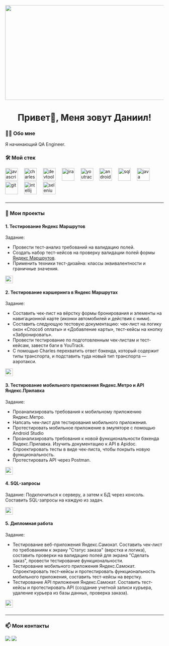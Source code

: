 <div align="center">
<img src="https://mir-s3-cdn-cf.behance.net/project_modules/fs/22b22287602523.5dbd29081561d.gif" align="center" height="300" width="600" />
</div>  
  
###

<h1 align="center">Привет👋, Меня зовут Даниил!</h1>

###

<h3 align="left">👨‍💻  Обо мне</h3>

Я начинающий QA Engineer.

###  
   
<h3 align="left">🛠 Мой стек</h3>

<div align="left">
  <img src="https://cdn.jsdelivr.net/gh/devicons/devicon@latest/icons/postman/postman-original.svg" height="40" alt="javascript logo" title="postman"/>
  <img width="12" />
  <img src="https://cdn.icon-icons.com/icons2/3053/PNG/512/charles_proxy_macos_bigsur_icon_190302.png" height="40" alt="charles" title="charles"/>
  <img width="12" />
  <img src="https://www.svgrepo.com/show/378786/chrome-devtools.svg" height="40" alt="devtools" title="devtools"/>
  <img width="12" />
  <img src="https://cdn.jsdelivr.net/gh/devicons/devicon@latest/icons/jira/jira-original.svg" height="40" alt="jira" title="jira"/>
  <img width="12" />
  <img src="https://upload.wikimedia.org/wikipedia/commons/thumb/8/8d/YouTrack_Icon.svg/1024px-YouTrack_Icon.svg.png?20200803082248"" height="40" alt="youtrack" title="youtrack"/>
  <img width="12" />
  <img src="https://cdn.jsdelivr.net/gh/devicons/devicon@latest/icons/androidstudio/androidstudio-original.svg" height="40" alt="androidstudio" title="androidstudio"/>
  <img width="12" />
  <img src="https://cdn.jsdelivr.net/gh/devicons/devicon@latest/icons/azuresqldatabase/azuresqldatabase-original.svg" height="40" alt="sql" title="sql"/>
  <img width="12" />
  <img src="https://cdn.jsdelivr.net/gh/devicons/devicon@latest/icons/java/java-original.svg" height="40" alt="java" title="java"/>
  <img width="12" />
  <img src="https://cdn.jsdelivr.net/gh/devicons/devicon@latest/icons/git/git-original.svg" height="40" alt="git" title="git"/>
  <img width="12" />
  <img src="https://cdn.jsdelivr.net/gh/devicons/devicon@latest/icons/intellij/intellij-original.svg" height="40" alt="intellij" title="intellij"/>
  <img width="12" />
  <img src="https://cdn.jsdelivr.net/gh/devicons/devicon@latest/icons/selenium/selenium-original.svg" height="40" alt="selenium" title="selenium"/>
  <img width="12" />
  
</div>

###
---------

<h3 align="left">📄 Мои проекты</h3>

###

<h4 align="left">1. Тестирование Яндекс Маршрутов</h4>

Задание: 
- Провести тест-анализ требований на валидацию полей.
- Создать набор тест-кейсов на проверку валидации полей формы [Яндекс Маршрутов](https://qa-routes.praktikum-services.ru/).
- Применить техники тест-дизайна: классы эквивалентности и граничные значения.

[<img src="https://img.shields.io/badge/Открыть%20проект-6495ED" height="24"/>](https://docs.google.com/spreadsheets/d/1m-dB5hKzCgq-Kr1X-YBX-yPMhRJmFeeMxUQZvXV9wyY/edit?gid=483862348#gid=483862348)

<h4 align="left">2. Тестирование каршеринга в Яндекс Маршрутах</h4>

Задание: 
- Составить чек-лист на вёрстку формы бронирования и элементы на навигационной карте (иконки автомобилей и действия с ними). 
- Составить следующую тестовую документацию: чек-лист на логику окон «Способ оплаты» и «Добавление карты», тест-кейсы на кнопку «Забронировать».
- Провести тестирование по подготовленным чек-листам и тест-кейсам, завести баги в YouTrack.
- С помощью Charles перехватить ответ бэкенда, который содержит типы транспорта, и подставить туда новый тип транспорта — аэротакси.

[<img src="https://img.shields.io/badge/Открыть%20проект-6495ED" height="24"/>](https://docs.google.com/spreadsheets/d/1B_Oz2SBh1sIgRhhdfP3nwHnef3puKPpI0fGVJLR5r74/edit?gid=899462569#gid=899462569)

<h4 align="left">3. Тестирование мобильного приложения Яндекс.Метро и API Яндекс.Прилавка</h4>

Задание: 
- Проанализировать требования к мобильному приложению Яндекс.Метро.
- Напсать чек-лист для тестирования мобильного приложения.
- Протестировать мобильное приложение в эмуляторе с помощью Android Studio
- Проанализировать требования к новой функциональности бэкенда Яндекс.Прилавка. Изучить документацию к API в Apidoc. 
- Спроектировать тесты в виде чек-листа, чтобы покрыть новую функциональность.
- Протестировать API через Postman.

[<img src="https://img.shields.io/badge/Открыть%20проект-6495ED" height="24"/>](https://docs.google.com/spreadsheets/d/1wb5kO4caqIhnlnozKk8rTcdo4tYri9zicaUShjuSBZA/edit?gid=857523888#gid=857523888)

<h4 align="left">4. SQL-запросы</h4>

Задание: Подключиться к серверу, а затем к БД через консоль. Составить SQL-запросы на каждую из задач.

[<img src="https://img.shields.io/badge/Открыть%20проект-6495ED" height="24"/>](https://docs.google.com/spreadsheets/d/1OyKUMFfg0zGkszx9OZ2aQTksxX_Q8sQFpy3bUrN1ZRk/edit?gid=857523888#gid=857523888)

<h4 align="left">5. Дипломная работа</h4>

Задание: 
- Тестирование веб-приложения Яндекс.Самокат.  Составить чек-лист по требованиям к экрану "Статус заказа" (верстка и логика), составить проверки на валидацию полей для экрана "Сделать заказ", провести тестирование функциональности.  
- Тестирование мобильного приложения Яндекс.Самокат. Спроектировать тест-кейсы и протестировать функциональность мобильного приложения, составить тест-кейсы на верстку.  
- Тестирование API приложения Яндекс.Самокат. Составить тест-кейсы и протестировать API (создание учетной записи курьера, удаление курьера из базы данных, проверка заказа).

[<img src="https://img.shields.io/badge/Открыть%20диплом-7B68EE" height="24"/>](https://docs.google.com/spreadsheets/d/1RBwlXnp8AU2qXSDs8eo-HIXZA2PUkKB_QlB5jgYhyFc/edit?gid=943703744#gid=943703744)

###

---------

<h3 align="left">📫 Мои контакты</h3>

[<img src="https://img.shields.io/badge/Telegram-0088cc?style=for-the-badge&logo=Telegram&logoColor=FFFFFF" />](https://t.me/sa1tstraumen) [<img src="https://img.shields.io/badge/Gmail-E53935?style=for-the-badge&logo=gmail&logoColor=FFFFFF" />](mailto:dockertr11@gmail.com)

###
